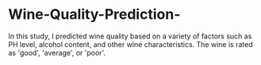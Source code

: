 # Wine-Quality-Prediction-
In this study, I predicted wine quality based on a variety of factors such as PH level, alcohol content, and other wine characteristics. The wine is rated as 'good', 'average', or 'poor'.
